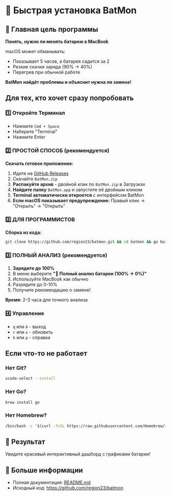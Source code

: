 # 🚀 Быстрая установка BatMon

## 🎯 Главная цель программы
**Понять, нужно ли менять батарею в MacBook**

macOS может обманывать:
- Показывает 5 часов, а батарея садится за 2
- Резкие скачки заряда (90% → 40%)  
- Перегрев при обычной работе

**BatMon найдёт проблемы и объяснит нужна ли замена!**

## Для тех, кто хочет сразу попробовать

### 1️⃣ Откройте Терминал

- Нажмите `Cmd + Space`
- Наберите "Terminal"
- Нажмите Enter

### 2️⃣ ПРОСТОЙ СПОСОБ (рекомендуется)

**Скачать готовое приложение:**

1. Идите на [GitHub Releases](https://github.com/region23/batmon/releases/latest)
2. Скачайте `BatMon.zip` 
3. **Распакуйте архив** - двойной клик по `BatMon.zip` в Загрузках
4. **Найдите папку** `BatMon.app` и запустите её двойным кликом
5. **Terminal автоматически откроется** с интерфейсом BatMon
6. **Если macOS показывает предупреждение**: Правый клик → "Открыть" → "Открыть"

### 2️⃣ ДЛЯ ПРОГРАММИСТОВ

**Сборка из кода:**

```bash
git clone https://github.com/region23/batmon.git && cd batmon && go build -o batmon && ./batmon
```

### 3️⃣ ПОЛНЫЙ АНАЛИЗ (рекомендуется)

1. **Зарядите до 100%**
2. В меню выберите **"🔋 Полный анализ батареи (100% → 0%)"**  
3. Используйте MacBook как обычно
4. Разрядите до 0-10%
5. Получите рекомендацию о замене!

**Время:** 2-3 часа для точного анализа

### 4️⃣ Управление

- `q` или `й` - выход
- `r` или `к` - обновить
- `h` или `р` - справка

## Если что-то не работает

### Нет Git?

```bash
xcode-select --install
```

### Нет Go?

```bash
brew install go
```

### Нет Homebrew?

```bash
/bin/bash -c "$(curl -fsSL https://raw.githubusercontent.com/Homebrew/install/HEAD/install.sh)"
```

## 🎯 Результат

Увидите красивый интерактивный дашборд с графиками батареи!

## 🔗 Больше информации

- Полная документация: [README.md](README.md)
- Исходный код: <https://github.com/region23/batmon>
